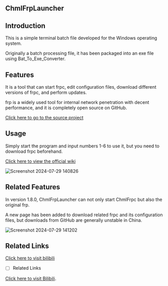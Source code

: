 ## ChmlFrpLauncher                


## Introduction

This is a simple terminal batch file developed for the Windows operating system.

Originally a batch processing file, it has been packaged into an exe file using Bat_To_Exe_Converter.

## Features
      
It is a tool that can start frpc, edit configuration files, download different versions of frpc, and perform updates.

frp is a widely used tool for internal network penetration with decent performance, and it is completely open source on GitHub.

<a href="https://github.com/fatedier/frp">Click here to go to the source project</a>

## Usage
      
Simply start the program and input numbers 1-6 to use it, but you need to download frpc beforehand.

<a href="https://github.com/Qianyiaz/ChmlFrpLauncher/wiki">Click here to view the official wiki</a>

![Screenshot 2024-07-29 140826](https://github.com/user-attachments/assets/2f10ea0d-aa34-4be8-9f47-f72229e52e97)

## Related Features
      
In version 1.8.0, ChmlFrpLauncher can not only start ChmlFrpc but also the original frp.

A new page has been added to download related frpc and its configuration files, but downloads from GitHub are generally unstable in China.

![Screenshot 2024-07-29 141202](https://github.com/user-attachments/assets/660c6c0b-21fa-4582-87ce-2b83c75b894d)

## Related Links
      
<a href="https://space.bilibili.com/1582404131">Click here to visit bilibili</a>

- [ ] Related Links

[Click here to visit Bilibili](https://space.bilibili.com/1582404131).


